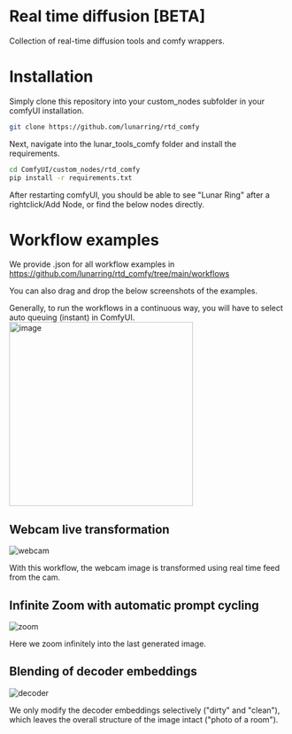 # Real time diffusion [BETA]
Collection of real-time diffusion tools and comfy wrappers.

# Installation
Simply clone this repository into your custom_nodes subfolder in your comfyUI installation.
```bash
git clone https://github.com/lunarring/rtd_comfy
```
Next, navigate into the lunar_tools_comfy folder and install the requirements.
```bash
cd ComfyUI/custom_nodes/rtd_comfy
pip install -r requirements.txt
```
After restarting comfyUI, you should be able to see "Lunar Ring" after a rightclick/Add Node, or find the below nodes directly.

# Workflow examples

We provide .json for all workflow examples in https://github.com/lunarring/rtd_comfy/tree/main/workflows

You can also drag and drop the below screenshots of the examples.

Generally, to run the workflows in a continuous way, you will have to select auto queuing (instant) in ComfyUI.
<img width="332" alt="image" src="https://github.com/user-attachments/assets/5c4ff6cb-97e4-4157-94c7-ac4eccdd73ee">


## Webcam live transformation
![webcam](https://github.com/user-attachments/assets/f2b7f30f-261c-4178-a105-b374abbdffb5)

With this workflow, the webcam image is transformed using real time feed from the cam.

## Infinite Zoom with automatic prompt cycling
![zoom](https://github.com/user-attachments/assets/c1c08b15-7289-4eb0-97e5-37e277f23b76)

Here we zoom infinitely into the last generated image. 

## Blending of decoder embeddings
![decoder](https://github.com/user-attachments/assets/1a47550c-0e08-44fc-a82e-31e2fbdef0c4)

We only modify the decoder embeddings selectively ("dirty" and "clean"), which leaves the overall structure of the image intact ("photo of a room"). 


